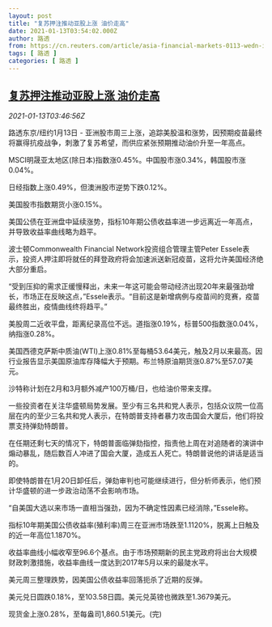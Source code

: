 ```yaml
---
layout: post
title: "复苏押注推动亚股上涨 油价走高"
date: 2021-01-13T03:54:02.000Z
author: 路透
from: https://cn.reuters.com/article/asia-financial-markets-0113-wedn-idCNKBS29I0DA
tags: [ 路透 ]
categories: [ 路透 ]
---
```

<!--1610510042000-->
[复苏押注推动亚股上涨 油价走高](https://cn.reuters.com/article/asia-financial-markets-0113-wedn-idCNKBS29I0DA)
------

<div>
<div><i>2021-01-13T03:46:56Z</i></div><p>路透东京/纽约1月13日 - 亚洲股市周三上涨，追踪美股温和涨势，因预期疫苗最终将赢得抗疫战争，刺激了复苏希望，而供应紧张预期推动油价升至一年高点。</p><p>MSCI明晟亚太地区(除日本)指数涨0.45%。中国股市涨0.34%，韩国股市涨0.04%。</p><p>日经指数上涨0.49%，但澳洲股市逆势下跌0.12%。</p><p>美国股市指数期货小涨0.15%。</p><p>美国公债在亚洲盘中延续涨势，指标10年期公债收益率进一步远离近一年高点，并导致收益率曲线略为趋平。</p><p>波士顿Commonwealth Financial Network投资组合管理主管Peter Essele表示，投资人押注即将就任的拜登政府将会加速派送新冠疫苗，这将允许美国经济绝大部分重启。</p><p>“受到压抑的需求正缓慢释出，未来一年这可能会带动经济出现20年来最强劲增长，市场正在反映这点，”Essele表示。“目前这是新增病例与疫苗间的竞赛，疫苗最终胜出，疫情曲线终将趋平。”</p><p>美股周二近收平盘，距离纪录高位不远。道指涨0.19%，标普500指数涨0.04%，纳指涨0.28%。</p><p>美国西德克萨斯中质油(WTI)上涨0.81%至每桶53.64美元，触及2月以来最高。因行业报告显示美国原油库存降幅大于预期。布兰特原油期货涨0.87%至57.07美元。</p><p>沙特称计划在2月和3月额外减产100万桶/日，也给油价带来支撑。</p><p>一些投资者在关注华盛顿局势发展。至少有三名共和党人表示，包括众议院一位高层在内的至少三名共和党人表示，在特朗普支持者暴力攻击国会大厦后，他们将投票支持弹劾特朗普。</p><p>在任期还剩七天的情况下，特朗普面临弹劾指控，指责他上周在对追随者的演讲中煽动暴乱，随后数百人冲进了国会大厦，造成五人死亡。特朗普说他的讲话是适当的。</p><p>即使特朗普在1月20日卸任后，弹劾审判也可能继续进行，但分析师表示，他们预计华盛顿的进一步政治动荡不会影响市场。</p><p>“自美国大选以来市场一直相当强劲，因为不确定性因素已经消除，”Essele称。</p><p>指标10年期美国公债收益率(殖利率)周三在亚洲市场跌至1.1120%，脱离上日触及的近一年高位1.1870%。</p><p>收益率曲线小幅收窄至96.6个基点。由于市场预期新的民主党政府将出台大规模财政刺激措施，收益率曲线一度达到2017年5月以来的最陡水平。</p><p>美元周三整理跌势，因美国公债收益率回落扼杀了近期的反弹。</p><p>美元兑日圆跌0.18%，至103.58日圆。美元兑英镑也微跌至1.3679美元。</p><p>现货金上涨0.28%，至每盎司1,860.51美元。(完)</p>
</div>
